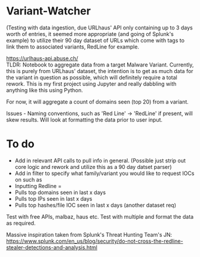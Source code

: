 # Variant-Watcher

(Testing with data ingestion, due URLhaus' API only containing up to 3 days worth of entries, it seemed more appropriate (and going of Splunk's example) to utilize their 90 day dataset of URLs which come with tags to link them to associated variants, RedLine for example.

https://urlhaus-api.abuse.ch/ \
TLDR:  Notebook to aggregate data from a target Malware Variant. Currently, this is purely from URLhaus' dataset, the intention is to get as much data for the variant in question as possible, which will definitely require a total rework. This is my first project using Jupyter and really dabbling with anything like this using Python.

For now, it will aggregate a count of domains seen (top 20) from a variant.

Issues - Naming conventions, such as 'Red Line' -> 'RedLine' if present, will skew results. Will look at formatting the data prior to user input.
# To do

- Add in relevant API calls to pull info in general. (Possible just strip out core logic and rework and utilize this as a 90 day datset parser)
- Add in filter to specify what family/variant you would like to request IOCs on such as 
- Inputting Redline = 
-   Pulls top domains seen in last x days
-   Pulls top IPs seen in last x days
-   Pulls top hashes/file IOC seen in last x days (another dataset req)

Test with free APIs, malbaz, haus etc.
Test with multiple and format the data as required.

Massive inspiration taken from Splunk's Threat Hunting Team's JN:
https://www.splunk.com/en_us/blog/security/do-not-cross-the-redline-stealer-detections-and-analysis.html


